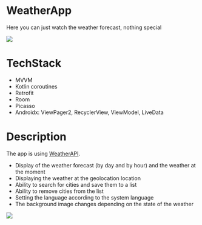 # WeatherApp
Here you can just watch the weather forecast, nothing special

<img src="https://i.imgur.com/6czdT2V.png">

# TechStack
* MVVM
* Kotlin coroutines
* Retrofit
* Room
* Picasso
* Androidx: ViewPager2, RecyclerView, ViewModel, LiveData


# Description

<p>The app is using
  <a href="https://www.weatherapi.com/">WeatherAPI</a>.
</p>

<ul>
 <li>Display of the weather forecast (by day and by hour) and the weather at the moment</li>
 <li>Displaying the weather at the geolocation location</li>
 <li>Ability to search for cities and save them to a list</li>
 <li>Ability to remove cities from the list</li>
  <li>Setting the language according to the system language</li>
  <li>The background image changes depending on the state of the weather</li>
</ul>

<img src="https://media4.giphy.com/media/v1.Y2lkPTc5MGI3NjExNjNiNzJhZmNhODc4YmExZWM0N2VhMzVkMDkwYmVhMTc2N2IyOTQyMiZlcD12MV9pbnRlcm5hbF9naWZzX2dpZklkJmN0PWc/eKnTERueeeIjYCGdAb/giphy.gif">






